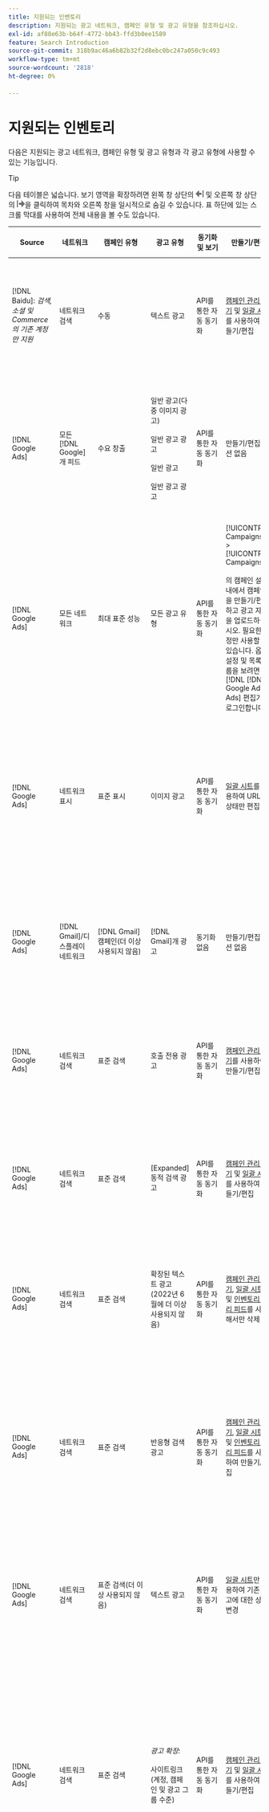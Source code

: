 ```yaml
---
title: 지원되는 인벤토리
description: 지원되는 광고 네트워크, 캠페인 유형 및 광고 유형을 참조하십시오.
exl-id: af88e63b-b64f-4772-bb43-ffd3b0ee1589
feature: Search Introduction
source-git-commit: 318b9ac46a6b82b32f2d8ebc0bc247a050c9c493
workflow-type: tm+mt
source-wordcount: '2818'
ht-degree: 0%

---
```


# 지원되는 인벤토리

다음은 지원되는 광고 네트워크, 캠페인 유형 및 광고 유형과 각 광고 유형에 사용할 수 있는 기능입니다.

>[!TIP]
>
>다음 테이블은 넓습니다. 보기 영역을 확장하려면 왼쪽 창 상단의 ![왼쪽 창 숨기기](/help/dsp/assets/hide-left-pane.png "왼쪽 창 숨기기") 및 오른쪽 창 상단의 ![오른쪽 창 숨기기](/help/dsp/assets/hide-right-pane.png "오른쪽 창 숨기기")을 클릭하여 목차와 오른쪽 창을 일시적으로 숨길 수 있습니다. 표 하단에 있는 스크롤 막대를 사용하여 전체 내용을 볼 수도 있습니다.

| Source | 네트워크 | 캠페인 유형 | 광고 유형 | 동기화 및 보기 | 만들기/편집 | 트랙[^1] | 최적화 | 보고서[^2] | Adobe Analytics 지원[^3] |
|----|----|----|----|----|----|----|----|----|----|
| [!DNL Baidu]: *검색, 소셜 및 Commerce의 기존 계정만 지원* | 네트워크 검색 | 수동 | 텍스트 광고 | API를 통한 자동 동기화 | [캠페인 관리 보기](/help/search-social-commerce/campaign-management/campaigns/campaign-management-options.md) 및 [일괄 시트](/help/search-social-commerce/campaign-management/bulksheets/bulksheet-about.md)를 사용하여 만들기/편집 | 예 | 수동 CPC 입찰 전략만 있는 캠페인 | 광고 수준 데이터 | [!DNL Analytics] 검색, 소셜 및 Commerce 데이터<br><br>검색, 소셜 및 Commerce의 광고 수준 데이터 | [!DNL Analytics] |
| [!DNL Google Ads] | 모든 [!DNL Google]개 피드 | 수요 창출 | 일반 광고(다중 이미지 광고)<br><br>일반 광고 광고<br><br>일반 광고<br><br>일반 광고 광고 | API를 통한 자동 동기화 | 만들기/편집 옵션 없음 | 예 | 회전판 및 이미지 광고만 해당. 하이브리드 포트폴리오<br><br>입찰 및 입찰 전략 목표만 최적화 유형에 적용 가능한 대로 캠페인 예산과 함께 캠페인 수준에서 설정됩니다. | 광고 수준 데이터 | 검색, 소셜 및 Commerce에 대한 광고 수준 데이터 [업그레이드된 AMO ID 추적 코드를 사용](/help/integrations/analytics/ids.md#amo-id-formats) [^4]<br><br>검색, 소셜 및 Commerce의 광고 수준 데이터를 | [!DNL Analytics] |
| [!DNL Google Ads] | 모든 네트워크 | 최대 표준 성능 | 모든 광고 유형 | API를 통한 자동 동기화 | [!UICONTROL Campaigns] > [!UICONTROL Campaigns]<br><br>의 캠페인 설정 내에서 캠페인을 만들기/편집하고 광고 자산을 업로드하십시오. 필요한 설정만 사용할 수 있습니다. 옵션 설정 및 목록 그룹을 보려면 [!DNL [!DNL Google Ads] Ads] 편집기에 로그인합니다. | 예 | 하이브리드 포트폴리오에서는 <br><br>입찰 전략 목표만 캠페인 예산과 함께 캠페인 수준에서 설정됩니다. | 캠페인 수준 데이터<br><br>목록 그룹에 대한 데이터를 사용할 수 없으며 광고 네트워크에서 광고 수준 데이터를 제공하지 않습니다. | [!DNL Analytics] 검색, 소셜 및 Commerce 데이터<br><br>검색, 소셜 및 Commerce에서 Analytics로의 캠페인 수준 데이터. 업그레이드된 [AMO ID 추적 코드](/help/integrations/analytics/ids.md#amo-id-formats)가 필요합니다. |
| [!DNL Google Ads] | 네트워크 표시 | 표준 표시 | 이미지 광고 | API를 통한 자동 동기화 | [일괄 시트](/help/search-social-commerce/campaign-management/bulksheets/bulksheet-about.md)를 사용하여 URL 및 상태만 편집 | 예. 광고 네트워크 내에서 추적 템플릿에 클릭 추적 태그를 수동으로 추가하는 경우 | — | 광고 수준 데이터이지만 뷰스루 데이터는 없음 | [!DNL Analytics] 검색, 소셜 및 Commerce 데이터<br><br>검색, 소셜 및 Commerce에서 Analytics로의 광고 수준 데이터이지만 뷰스루 데이터는 없습니다. |
| [!DNL Google Ads] | [!DNL Gmail]/디스플레이 네트워크 | [!DNL Gmail] 캠페인(더 이상 사용되지 않음) | [!DNL Gmail]개 광고 | 동기화 없음 | 만들기/편집 옵션 없음 | — | — | 이전 캠페인 수준 데이터만 | 검색, 소셜 및 Commerce에 대한 이전 Analytics 데이터<br><br>검색, 소셜 및 Commerce의 이전 캠페인 수준 데이터입니다. | [!DNL Analytics] |
| [!DNL Google Ads] | 네트워크 검색 | 표준 검색 | 호출 전용 광고 | API를 통한 자동 동기화 | [캠페인 관리 보기](/help/search-social-commerce/campaign-management/campaigns/campaign-management-options.md)를 사용하여 만들기/편집 | 예. 계정 수준 랜딩 페이지 접미사 및 추적 템플릿을 사용하거나 [!DNL [!DNL Google Ads] Ads] Manager 내의 광고 수준에서 수동으로 추가합니다. | — | 광고 네트워크에서의 광고 그룹 수준 노출 횟수 및 클릭 수. 매출은 없음 | — |
| [!DNL Google Ads] | 네트워크 검색 | 표준 검색 | \[Expanded\] 동적 검색 광고 | API를 통한 자동 동기화 | [캠페인 관리 보기](/help/search-social-commerce/campaign-management/campaigns/campaign-management-options.md) 및 [일괄 시트](/help/search-social-commerce/campaign-management/bulksheets/bulksheet-about.md)를 사용하여 만들기/편집 | 예 | 캠페인이 웹 사이트 도메인을 지정하는 경우 광고 그룹의 경우 예<br><br>이고, 그렇지 않으면 동적 검색 대상의 경우 이 옵션을 사용합니다. | 캠페인 및 광고 그룹 수준 데이터<br><br>광고 네트워크에서는 광고 수준 데이터를 제공하지 않습니다. | [!DNL Analytics] 검색, 소셜 및 Commerce 데이터<br><br>검색, 소셜 및 Commerce의 캠페인 및 광고 그룹 수준 데이터 | [!DNL Analytics] |
| [!DNL Google Ads] | 네트워크 검색 | 표준 검색 | 확장된 텍스트 광고(2022년 6월에 더 이상 사용되지 않음) | API를 통한 자동 동기화 | [캠페인 관리 보기](/help/search-social-commerce/campaign-management/campaigns/campaign-management-options.md), [일괄 시트](/help/search-social-commerce/campaign-management/bulksheets/bulksheet-about.md) 및 [인벤토리 관리 피드](/help/search-social-commerce/campaign-management/inventory-feeds/inventory-feeds-about.md)를 사용해서만 삭제 | 예 | — | 광고 수준 데이터 | [!DNL Analytics] 검색, 소셜 및 Commerce 데이터<br><br>검색, 소셜 및 Commerce의 광고 수준 데이터 | [!DNL Analytics] |
| [!DNL Google Ads] | 네트워크 검색 | 표준 검색 | 반응형 검색 광고 | API를 통한 자동 동기화 | [캠페인 관리 보기](/help/search-social-commerce/campaign-management/campaigns/campaign-management-options.md), [일괄 시트](/help/search-social-commerce/campaign-management/bulksheets/bulksheet-about.md) 및 [인벤토리 관리 피드](/help/search-social-commerce/campaign-management/inventory-feeds/inventory-feeds-about.md)를 사용하여 만들기/편집 | 예 | 예 | 사용 가능한 모든 광고 요소에 대한 광고 수준 데이터<br><br><b>참고:</b> [!DNL [!DNL Google Ads] Ads]는 광고로 표시된 텍스트 조합에 대한 기본 편집기 외부의 데이터를 제공하지 않습니다. 각 텍스트 조합의 보고에 대한 자세한 내용은 [[!DNL [!DNL Google Ads] 광고] 설명서](https://support.google.com/google-ads/answer/7684791)를 참조하세요. | [!DNL Analytics] 검색, 소셜 및 Commerce 데이터<br><br>검색, 소셜 및 Commerce의 광고 수준 데이터 | [!DNL Analytics] |
| [!DNL Google Ads] | 네트워크 검색 | 표준 검색(더 이상 사용되지 않음) | 텍스트 광고 | API를 통한 자동 동기화 | [일괄 시트](/help/search-social-commerce/campaign-management/bulksheets/bulksheet-about.md)만 사용하여 기존 광고에 대한 상태 변경 | 예 | 예 | 광고 수준 데이터 | [!DNL Analytics] 검색, 소셜 및 Commerce 데이터<br><br>검색, 소셜 및 Commerce의 광고 수준 데이터 | [!DNL Analytics] |
| [!DNL Google Ads] | 네트워크 검색 | 표준 검색 | <i>광고 확장:</i><br><br>사이트링크(계정, 캠페인 및 광고 그룹 수준) | API를 통한 자동 동기화 | [캠페인 관리 보기](/help/search-social-commerce/campaign-management/campaigns/campaign-management-options.md) 및 [일괄 시트](/help/search-social-commerce/campaign-management/bulksheets/bulksheet-about.md)를 사용하여 만들기/편집 | —<br><br>사이트 링크에 &quot;추적 템플릿&quot; 필드가 있지만 Search, Social 및 Commerce은 클릭과 결과 전환을 개별 사이트 링크가 아닌 연결된 키워드에 매핑합니다. | — Search, Social 및 Commerce이 사이트링크에 최적화되지 않습니다. 대신 사이트링크가 포함된 광고와 관련된 키워드로 최적화됩니다. | —<br><br>연결된 키워드에 대한 데이터를 사용할 수 있습니다. [!DNL Google Ads]에서 [!DNL Campaigns] 탭 > [!DNL Ad Extensions] 탭에서 사이트 링크 수준 성능 데이터를 볼 수 있습니다.<br><br>사이트 링크를 클릭했을 때 개별 전환을 보려면 [트랜잭션 보고서](/help/search-social-commerce/reports/management/basic-advanced/transaction-report.md)를 생성하세요. 사이트 링크의 [!UICONTROL Link Type] 열 값은 <code>sl:&lt;사이트 링크 텍스트>입니다.</code>( 예: sl:현재 오퍼 참조) | 연결된 키워드에 대한 데이터(검색, 소셜 및 Commerce에서만) | [!DNL Analytics] |
| [!DNL Google Ads] | 네트워크 검색 | 표준 검색 | <i>기타 광고 확장 기능:</i><br><br>Callout 확장 기능<br><br>위치 확장 기능<br><br>전화 확장 기능 | API를 통한 자동 동기화 | [캠페인 관리 보기](/help/search-social-commerce/campaign-management/campaigns/campaign-management-options.md)를 사용하여 콜아웃 및 전화 확장 관리를 수행합니다.<br><br>위치 확장을 사용할 수 없습니다. 기존 위치 확장 연결은 동기화되지만 삭제할 수만 있습니다. | —<br><br>사이트 링크에 &quot;추적 템플릿&quot; 필드가 있지만 Search, Social 및 Commerce은 클릭과 결과 전환을 개별 사이트 링크가 아닌 연결된 키워드에 매핑합니다.<br><br>다른 유형의 광고 확장에는 추적할 URL이 없으므로 검색, 소셜 및 Commerce에서 변환 데이터를 매핑할 수 없습니다. | — | —<br><br>[!DNL Google Ads]은 광고 확장에 대한 클릭 수를 확장이 포함된 광고와 연결된 키워드에 매핑합니다.<br><br>검색, 소셜 및 Commerce에서 확장 수준의 비용 또는 클릭 데이터를 사용할 수 없습니다. [!DNL Google Ads]에서 [!DNL Campaigns] 탭 > [!DNL Ad Extensions] 탭에서 비용을 확인하고 확장 수준에서 데이터를 클릭할 수 있습니다.<br><br>사이트 링크를 클릭했을 때 개별 전환을 보려면 [트랜잭션 보고서](/help/search-social-commerce/reports/management/basic-advanced/transaction-report.md)를 생성하세요. 사이트 링크의 [!UICONTROL Link Type] 열은 <code>sl:&lt;사이트 링크 텍스트>입니다.</code>( 예: sl:현재 오퍼 참조) | 연결된 키워드에 대한 데이터(검색, 소셜 및 Commerce에서만) | [!DNL Analytics] |
| [!DNL Google Ads] | 쇼핑 네트워크 | 표준 쇼핑 | 제품 쇼핑 광고(Creative 유형 &quot;Product&quot;) | API를 통한 자동 동기화 | 광고 복사본은 광고 그룹의 제품 그룹에 대해 자동으로 생성됩니다. [일괄 시트](/help/search-social-commerce/campaign-management/bulksheets/bulksheet-about.md) 및 [인벤토리 관리 피드](/help/search-social-commerce/campaign-management/inventory-feeds/inventory-feeds-about.md)<br><br>캠페인, 광고 그룹 및 제품 그룹을 만들고 [캠페인 관리 보기](/help/search-social-commerce/campaign-management/campaigns/campaign-management-options.md), [일괄 시트](/help/search-social-commerce/campaign-management/bulksheets/bulksheet-about.md) 및 [인벤토리 관리 피드](/help/search-social-commerce/campaign-management/inventory-feeds/inventory-feeds-about.md)를 사용하여 해당 상태만 편집할 수 있습니다. | 예. 광고 네트워크 내에서 추적 템플릿에 클릭 추적 태그를 수동으로 추가하는 경우 | 예 | 캠페인, 광고 그룹 및 제품 그룹 수준 데이터 [!DNL Google Ads]은(는) 쇼핑 캠페인에 대한 광고 수준 성과 데이터를 제공하지 않습니다. | 검색, 소셜 및 Commerce에 대한 [!DNL Analytics]<br><br>검색, 소셜 및 Commerce의 캠페인, 광고 그룹 및 제품 그룹 수준 데이터 | [!DNL Analytics] |
| [!DNL Google Ads] | [!DNL YouTube] | 비디오 | 비디오 광고 | API를 통한 동기화에는 [옵트인](/help/search-social-commerce/tools/sync-inventory.md)<br><br>기본 광고 세부 정보만 필요하며 썸네일은 필요하지 않습니다. | 만들기/편집 옵션 없음 | 예. 광고 네트워크 내에서 추적 템플릿에 클릭 추적 태그를 수동으로 추가하는 경우 | 하이브리드 포트폴리오에서만 [!UICONTROL Maximize Conversions] 입찰 전략을 사용하는 캠페인<br><br>하이브리드 포트폴리오에는 [!DNL YouTube] 캠페인만 포함되어야 합니다. | 캠페인 및 광고 그룹 수준 데이터<br><br>광고 네트워크에서는 광고 수준 데이터를 제공하지 않습니다. | [!DNL Analytics] 검색, 소셜 및 Commerce 데이터<br><br>검색, 소셜 및 Commerce의 캠페인 및 광고 그룹 수준 데이터 | [!DNL Analytics] |
| [!DNL Microsoft Advertising] | 모든 네트워크 | 최대 표준 성능 | 모든 광고 유형 | API를 통한 자동 동기화 | [!UICONTROL Campaigns] > [!UICONTROL Campaigns]에서 캠페인을 만들기/편집합니다. | 예 | 하이브리드 포트폴리오에서는 <br><br>입찰 전략 목표만 캠페인 예산과 함께 캠페인 수준에서 설정됩니다. | 자산 그룹 수준 데이터<br><br>광고 네트워크에서 광고 수준 데이터를 제공하지 않습니다. | [!DNL Analytics] 검색, 소셜 및 Commerce 데이터<br><br>검색, 소셜 및 Commerce의 자산 그룹 수준 데이터 | [!DNL Analytics] |
| [!DNL Microsoft Advertising] | 대상 네트워크 | 대상 캠페인 유형: <br><br>&quot;[!UICONTROL Audience (image)]&quot; 및 &quot;[!UICONTROL Audience]&#x200B;(피드)&quot;) | 반응형 광고<br><br>대상 네트워크용 이미지 기반 광고 및 제품 피드 기반 광고를 포함합니다 | API를 통한 자동 동기화 | [캠페인 관리 보기](/help/search-social-commerce/campaign-management/campaigns/campaign-management-options.md) 및 [일괄 시트](/help/search-social-commerce/campaign-management/bulksheets/bulksheet-about.md)를 사용하여 만들기/편집 | 예 | 향상된 CPC(eCPC) 캠페인; 하이브리드 포트폴리오에서 [!UICONTROL Maximize Conversions] 입찰 전략을 사용하는 캠페인 | 광고 수준 데이터 | [!DNL Analytics] 검색, 소셜 및 Commerce 데이터<br><br>검색, 소셜 및 Commerce의 광고 수준 데이터 | [!DNL Analytics] |
| [!DNL Microsoft Advertising] | 대상 네트워크 | [!UICONTROL Audience Video] | 반응형 광고 | API를 통한 자동 동기화 | [캠페인 관리 보기](/help/search-social-commerce/campaign-management/campaigns/campaign-management-options.md)를 사용하여 상위 캠페인 및 광고 그룹을 만듭니다. | 예 | 향상된 CPC(eCPC) 캠페인에 대해 예<br><br>CPM 캠페인에는 사용할 수 없음 | 광고 수준 데이터 | [!DNL Analytics] 검색, 소셜 및 Commerce 데이터<br><br>검색, 소셜 및 Commerce의 광고 수준 데이터 | [!DNL Analytics] |
| [!DNL Microsoft Advertising] | 대상 네트워크 | [!UICONTROL Audience CTV Video] | 반응형 광고 | API를 통한 자동 동기화 | [캠페인 관리 보기](/help/search-social-commerce/campaign-management/campaigns/campaign-management-options.md)를 사용하여 상위 캠페인 및 광고 그룹을 만듭니다. | 예 | 향상된 CPC(eCPC) 캠페인에 대해 예<br><br>CPM 캠페인에는 사용할 수 없음 | 광고 수준 데이터 | [!DNL Analytics] 검색, 소셜 및 Commerce 데이터<br><br>검색, 소셜 및 Commerce의 광고 수준 데이터 | [!DNL Analytics] |
| [!DNL Microsoft Advertising] | 대상 네트워크 | 검색 | &quot;[!DNL Prefer Audience Ad Format]&quot;이(가) 선택된 확장된 텍스트 광고 | API를 통한 자동 동기화 | [캠페인 관리 보기를 사용하여 만들기/편집](/help/search-social-commerce/campaign-management/campaigns/campaign-management-options.md)<br><br>이미지 광고 확장 기능 지원 안 함 | 예 | 예 | 광고 수준 데이터 | [!DNL Analytics] 검색, 소셜 및 Commerce 데이터<br><br>검색, 소셜 및 Commerce의 광고 수준 데이터 | [!DNL Analytics] |
| [!DNL Microsoft Advertising] | 대상 및 검색 네트워크 | 브랜드 쇼핑 캠페인:<br><br>브랜드 쇼핑: 입찰 전략 사용 [!UICONTROL Manual CPC]<br><br>브랜드 프로모션: 입찰 전략 사용 [!UICONTROL Cost per Sale] | 제품 광고 | API를 통한 자동 동기화 | [캠페인 관리 보기](/help/search-social-commerce/campaign-management/campaigns/campaign-management-options.md)를 사용하여 상위 캠페인, 광고 그룹 및 제품 그룹을 만듭니다. | 예 | 아니요 | 제품 그룹 수준 데이터 | [!DNL Analytics] 검색, 소셜 및 Commerce 데이터<br><br>검색, 소셜 및 Commerce의 제품 그룹 수준 데이터 | [!DNL Analytics] |
| [!DNL Microsoft Advertising] | [!DNL Microsoft Store] | 광고 저장 | 제품 광고 | API를 통한 자동 동기화 | [캠페인 관리 보기](/help/search-social-commerce/campaign-management/campaigns/campaign-management-options.md)를 사용하여 상위 캠페인, 광고 그룹 및 제품 그룹을 만듭니다. | 예 | [!UICONTROL Manual CPC]개 캠페인의 경우 예. <br><br>은(는) [!UICONTROL Manual CPA] 캠페인에 사용할 수 없습니다. | 제품 그룹 수준 데이터 | [!DNL Analytics] 검색, 소셜 및 Commerce 데이터<br><br>검색, 소셜 및 Commerce의 제품 그룹 수준 데이터 | [!DNL Analytics] |
| [!DNL Microsoft Advertising] | 네트워크 검색 | 검색 | \[Expanded\] 동적 검색 광고 | API를 통한 자동 동기화 | [캠페인 관리 보기](/help/search-social-commerce/campaign-management/campaigns/campaign-management-options.md) 및 [일괄 시트](/help/search-social-commerce/campaign-management/bulksheets/bulksheet-about.md)를 사용하여 만들기/편집 | 예 | 예 | 광고 수준 데이터 | [!DNL Analytics] 검색, 소셜 및 Commerce 데이터<br><br>검색, 소셜 및 Commerce의 광고 수준 데이터 | [!DNL Analytics] |
| [!DNL Microsoft Advertising] | 네트워크 검색 | 검색 | 확장된 텍스트 광고(2023년 2월에 더 이상 사용되지 않음) | API를 통한 자동 동기화 | [캠페인 관리 보기](/help/search-social-commerce/campaign-management/campaigns/campaign-management-options.md), [일괄 시트](/help/search-social-commerce/campaign-management/bulksheets/bulksheet-about.md) 및 [인벤토리 관리 피드](/help/search-social-commerce/campaign-management/inventory-feeds/inventory-feeds-about.md)를 통해서만 기존 광고의 상태를 편집할 수 있습니다. | 예 | 예 | 광고 수준 데이터 | [!DNL Analytics] 검색, 소셜 및 Commerce 데이터<br><br>검색, 소셜 및 Commerce의 광고 수준 데이터 | [!DNL Analytics] |
| [!DNL Microsoft Advertising] | 네트워크 검색 | 검색 | 멀티미디어 광고 | API를 통한 자동 동기화 | [캠페인 관리 보기](/help/search-social-commerce/campaign-management/campaigns/campaign-management-options.md)를 사용하여 만들기/편집합니다. [일괄 시트](/help/search-social-commerce/campaign-management/bulksheets/bulksheet-about.md)에서만 상태 및 URL에 대한 지원도 편집합니다. | 예 | 예 | 광고 수준 데이터 | [!DNL Analytics] 검색, 소셜 및 Commerce 데이터<br><br>검색, 소셜 및 Commerce의 광고 수준 데이터 | [!DNL Analytics] |
| [!DNL Microsoft Advertising] | 네트워크 검색 | 검색 | 반응형 검색 광고 | API를 통한 자동 동기화 | [캠페인 관리 보기](/help/search-social-commerce/campaign-management/campaigns/campaign-management-options.md), [일괄 시트](/help/search-social-commerce/campaign-management/bulksheets/bulksheet-about.md) 및 [인벤토리 관리 피드](/help/search-social-commerce/campaign-management/inventory-feeds/inventory-feeds-about.md)를 사용하여 만들기/편집 | 예 | 예 | 광고 수준 데이터 | [!DNL Analytics] 검색, 소셜 및 Commerce 데이터<br><br>검색, 소셜 및 Commerce의 광고 수준 데이터 | [!DNL Analytics] |
| [!DNL Microsoft Advertising] | 네트워크 검색 | 검색 | 표준 텍스트 광고(2017년에 더 이상 사용되지 않음) | API를 통한 자동 동기화 | [캠페인 관리 보기](/help/search-social-commerce/campaign-management/campaigns/campaign-management-options.md) 및 [일괄 시트](/help/search-social-commerce/campaign-management/bulksheets/bulksheet-about.md)만 사용하여 편집 | 예 | 예 | 광고 수준 데이터 | [!DNL Analytics] 검색, 소셜 및 Commerce 데이터<br><br>검색, 소셜 및 Commerce의 광고 수준 데이터 | [!DNL Analytics] |
| [!DNL Microsoft Advertising] | 네트워크 검색 | 표준 검색 | <i>광고 확장:</i><br><br>사이트 링크(캠페인 수준) | API를 통한 자동 동기화 | [캠페인 관리 보기](/help/search-social-commerce/campaign-management/campaigns/campaign-management-options.md) 및 [일괄 시트](/help/search-social-commerce/campaign-management/bulksheets/bulksheet-about.md)를 사용하여 만들기/편집 | —<br><br>캠페인 수준 사이트링크에 &quot;[!UICONTROL Tracking Template]&quot; 필드가 있지만 검색, 소셜 및 Commerce은 클릭수 및 결과 전환을 개별 사이트링크가 아닌 연결된 키워드로 매핑합니다. | —<br><br>검색, 소셜 및 Commerce이 사이트 링크에 최적화되지 않습니다. 대신 사이트링크가 포함된 광고와 관련된 키워드로 최적화됩니다. | —<br><br>연결된 키워드에 대한 데이터를 사용할 수 있습니다. 사이트 링크 수준 성능 데이터의 경우 [!DNL Microsoft Advertising] 광고 편집기를 사용하십시오.<br><br>사이트 링크를 클릭했을 때 개별 전환을 보려면 [트랜잭션 보고서](/help/search-social-commerce/reports/management/basic-advanced/transaction-report.md)를 생성하세요. 사이트 링크의 [!UICONTROL Link Type] 열은 <code>sl:&lt;사이트 링크 텍스트>입니다.</code>( 예: sl:현재 오퍼 참조) | 연결된 키워드에 대한 데이터(검색, 소셜 및 Commerce에서만) | [!DNL Analytics] |
| [!DNL Microsoft Advertising] | 쇼핑 네트워크 | 표준 쇼핑 | 제품 광고 | API를 통한 자동 동기화 | [캠페인 관리 보기](/help/search-social-commerce/campaign-management/campaigns/campaign-management-options.md) 및 [일괄 시트](/help/search-social-commerce/campaign-management/bulksheets/bulksheet-about.md)만 사용하여 프로모션 라인을 만들기/편집합니다. 광고는 자동으로 생성됩니다. [캠페인 관리 보기](/help/search-social-commerce/campaign-management/campaigns/campaign-management-options.md), [일괄 시트](/help/search-social-commerce/campaign-management/bulksheets/bulksheet-about.md) 및 [인벤토리 관리 피드](/help/search-social-commerce/campaign-management/inventory-feeds/inventory-feeds-about.md)를 사용하여 상위 캠페인, 광고 그룹 및 제품 그룹을 만들 수 있습니다. | 예. 광고 네트워크 내에서 추적 템플릿에 클릭 추적 태그를 수동으로 추가하는 경우 | 예 | 광고 수준 데이터<br><br>쇼핑 광고를 클릭했을 때 개별 전환을 보려면 [거래 보고서](/help/search-social-commerce/reports/management/basic-advanced/transaction-report.md)를 생성하세요. 제품 목록의 [!UICONTROL Link Type] 열은 `pla:&lt;product ID&gt;`입니다(예: pla:8525822). | [!DNL Analytics] 검색, 소셜 및 Commerce 데이터<br><br>검색, 소셜 및 Commerce의 광고 수준 데이터 | [!DNL Analytics] |
| [!DNL Microsoft Advertising] | 쇼핑 네트워크: 스마트 쇼핑 | 스마트 쇼핑(검색, 소셜 및 Commerce의 Beta 기능) | 제품 광고 | 기본적으로 API를 통해 자동 동기화되지만 [옵트아웃](/help/search-social-commerce/tools/sync-inventory.md)될 수 있습니다. | 만들기/편집 옵션 없음 | 예. 광고 네트워크 내에서 추적 템플릿에 클릭 추적 태그를 수동으로 추가하는 경우 | 하이브리드 포트폴리오에서만 [!UICONTROL Maximize Conversion Value] 및 [!UICONTROL tROAS] 입찰 전략으로 캠페인 검색<br><br>목표에는 [!DNL Adobe] 지표만 포함되어야 하며 Search, Social 및 Commerce 목표를 [!DNL Microsoft Advertising]에 업로드할 수 있어야 합니다. | 광고 수준 데이터<br><br>쇼핑 광고를 클릭했을 때 개별 전환을 보려면 [거래 보고서](/help/search-social-commerce/reports/management/basic-advanced/transaction-report.md)를 생성하세요. 제품 목록의 [!UICONTROL Link Type] 열은 `pla:&lt;product ID&gt;`입니다(예: pla:8525822). | [!DNL Analytics] 검색, 소셜 및 Commerce 데이터<br><br>검색, 소셜 및 Commerce의 광고 수준 데이터 | [!DNL Analytics] |
| [!DNL Naver] | 네트워크 검색 | 웹 사이트 | 텍스트 광고 | —<br><br>동기화는 없지만 계정 구조를 수동으로 복제하고 보고 및 전환 속성에 대한 일일 트래픽 지표를 업로드할 수 있습니다<br><br>참조: &quot;[구현 [!DNL Naver] 추적 전용 계정](/help/search-social-commerce/campaign-management/naver-tracking-only-account-implement.md)&quot; | 만들기/편집 옵션이 없습니다<br><br>[일괄 시트 템플릿](/help/search-social-commerce/campaign-management/bulksheets/bulksheet-about.md)을 사용하여 계정 구조를 수동으로 복제/편집할 수 있습니다. | 예. 광고 네트워크 내의 키워드 설정에 클릭 추적 태그를 추가할 때 | —<br><br>입찰 없음 | 광고 수준 데이터 | [!DNL Analytics] 데이터를 Search, Social 및 Commerce에 연결하지만 그 반대의 경우도 마찬가지입니다. |
| [!DNL Pinterest]&#x200B;(동기화 지원은 2022년에 종료됨) | 네트워크 검색 | 검색 배치만 있는 트래픽 캠페인 및 키워드 타깃팅이 있는 광고 그룹 | 홍보된 핀 | 2022년 7월 21일까지 동기화<br><br>이전 계정 정보를 읽기 전용으로 사용할 수 없습니다. | 만들기/편집 옵션 없음 | — | — | Pinterest의 기존 광고 수준 노출 횟수 및 클릭 수(매출은 없음), 2022년 7월 21일까지 동기화됨. | [!DNL Analytics] 데이터를 Search, Social 및 Commerce에 연결하지만 그 반대의 경우도 마찬가지입니다. |
| [!DNL Yahoo! Display Network] | 네트워크 표시 | 표시 | 배너 광고, 반응형 이미지 광고 | API를 통한 자동 동기화(읽기 전용) | 만들기/편집 옵션 없음 | 예. 광고 네트워크 내에서 추적 템플릿에 클릭 추적 태그를 수동으로 추가하는 경우 | [!UICONTROL Manual CPC] 입찰 전략만 사용하는 캠페인<br><br>동일한 입찰이 광고 그룹의 모든 광고에 적용됩니다. | 광고 수준 데이터 | [!DNL Analytics] 검색, 소셜 및 Commerce 데이터<br><br>검색, 소셜 및 Commerce의 광고 수준 데이터 | [!DNL Analytics] |
| [!DNL Yahoo! Display Network] | 네트워크 검색 | 검색 | 텍스트 광고(긴 광고 및 짧은 광고) | API를 통한 자동 동기화 | 만들기/편집 옵션 없음 | 예. 광고 네트워크 내에서 추적 템플릿에 클릭 추적 태그를 수동으로 추가하는 경우 | 수동 CPC 입찰 전략만 사용하는 캠페인<br><br>동일한 입찰이 광고 그룹의 모든 광고에 적용됩니다. | 광고 수준 데이터 | [!DNL Analytics] 검색, 소셜 및 Commerce 데이터<br><br>검색, 소셜 및 Commerce의 광고 수준 데이터 | [!DNL Analytics] |
| [!DNL Yahoo! Japan Ads] | 네트워크 검색 | 스폰서 검색 | 확장 텍스트 광고<br><br>(레거시 광고만 해당, 반응형 검색 대신 2022년 9월에 더 이상 사용되지 않음) | API를 통한 자동 동기화 | [캠페인 관리 보기](/help/search-social-commerce/campaign-management/campaigns/campaign-management-options.md), [일괄 시트](/help/search-social-commerce/campaign-management/bulksheets/bulksheet-about.md) 및 [인벤토리 관리 피드](/help/search-social-commerce/campaign-management/inventory-feeds/inventory-feeds-about.md)를 사용해서만 삭제 | 예 | [!UICONTROL Manual CPC] 입찰 전략만 포함된 캠페인 | 광고 수준 데이터 | [!DNL Analytics] 검색, 소셜 및 Commerce 데이터<br><br>검색, 소셜 및 Commerce의 광고 수준 데이터 | [!DNL Analytics] |
| [!DNL Yahoo! Japan Ads] | 네트워크 검색 | 스폰서 검색 | 반응형 검색 광고 | API를 통한 자동 동기화 | 만들기/편집 옵션 없음 | 예. 광고 네트워크 내에서 클릭 추적 태그를 수동으로 추가할 때 | [!UICONTROL Manual CPC] 입찰 전략만 포함된 캠페인 | 광고 수준 데이터 | [!DNL Analytics] 검색, 소셜 및 Commerce 데이터<br><br>검색, 소셜 및 Commerce의 광고 수준 데이터 | [!DNL Analytics] |
| [!DNL Yahoo! Japan Ads] | 네트워크 검색 | 스폰서 검색 | 표준 텍스트 광고(2017년에 더 이상 사용되지 않음) | API를 통한 자동 동기화 | [일괄 시트](/help/search-social-commerce/campaign-management/bulksheets/bulksheet-about.md)를 사용해서만 삭제 | 예 | [!UICONTROL Manual CPC] 입찰 전략만 포함된 캠페인 | 광고 수준 데이터 | [!DNL Analytics] 검색, 소셜 및 Commerce 데이터<br><br>검색, 소셜 및 Commerce의 광고 수준 데이터 | [!DNL Analytics] |
| [!DNL Yahoo Native]&#x200B;(동기화 지원은 2022년에 종료됨) | 기본 네트워크 | 기본 | 텍스트 광고 | 2022년 3월 10일까지 동기화<br><br>이전 계정 정보를 읽기 전용으로 사용할 수 없습니다. | 만들기/편집 옵션 없음 | — | — | —<br><br>2022년 3월 10일까지 동기화된 레거시 광고 수준 데이터입니다. | [!DNL Analytics] 데이터를 Search, Social 및 Commerce에 연결하지만 그 반대의 경우도 마찬가지입니다. |
| [!DNL Yandex] | 네트워크 검색 | 검색 | 텍스트 광고 | API를 통한 자동 동기화 | [캠페인 관리 보기](/help/search-social-commerce/campaign-management/campaigns/campaign-management-options.md), [일괄 시트](/help/search-social-commerce/campaign-management/bulksheets/bulksheet-about.md) 및 [인벤토리 관리 피드](/help/search-social-commerce/campaign-management/inventory-feeds/inventory-feeds-about.md)를 사용하여 만들기/편집 | 예 | CPC 입찰 전략만 있는 캠페인 | 광고 수준 데이터 | [!DNL Analytics] 검색, 소셜 및 Commerce 데이터<br><br>검색, 소셜 및 Commerce의 광고 수준 데이터 | [!DNL Analytics] |
| [!DNL Yandex] | 네트워크 표시 | 디스플레이/컨텐츠 | 텍스트 광고 | API를 통한 자동 동기화 | [캠페인 관리 보기](/help/search-social-commerce/campaign-management/campaigns/campaign-management-options.md), [일괄 시트](/help/search-social-commerce/campaign-management/bulksheets/bulksheet-about.md) 및 [인벤토리 관리 피드](/help/search-social-commerce/campaign-management/inventory-feeds/inventory-feeds-about.md)를 사용하여 만들기/편집 | 예 | CPC 입찰 전략만 있는 캠페인 | 광고 수준 데이터 | [!DNL Analytics] 검색, 소셜 및 Commerce 데이터<br><br>검색, 소셜 및 Commerce의 광고 수준 데이터 | [!DNL Analytics] |

[^1]: 대부분의 광고 네트워크 및 캠페인 유형의 경우 활성 캠페인(캠페인 수준에서 설정되었거나 계정 설정에서 상속됨)에 대해 &quot;[!UICONTROL EF Redirect]&quot; 및 &quot;[!UICONTROL Auto Upload]&quot; 추적 설정을 활성화하면 검색, 소셜 및 Commerce에서 광고 그룹 구성 요소가 동기화될 때마다 해당 구성 요소에 대한 추적 URL을 자동으로 만들어 광고 네트워크에 업로드합니다. 그렇지 않으면 추적 URL을 생성하여 계정, 캠페인 또는 캠페인 구성 요소 설정에 추가해야 합니다. 광고 네트워크 및 개체별 클릭 추적 URL을 생성하는 시기 및 방법[&#128279;](/help/search-social-commerce/tracking/click-tracking-ways-to-generate.md)을(를) 참조하십시오.

[^2]: 검색, 소셜 및 Commerce 내에서 사용할 수 있는 최적화 안내서의 &quot;캠페인 입찰 전략별 적격 포트폴리오 유형&quot;을 참조하십시오.

[^3]: Adobe Analytics과의 통합이 필요합니다. &quot;[Adobe Advertising용 Analytics 개요](https://experienceleague.adobe.com/docs/advertising/integrations/analytics/overview.html?lang=ko)&quot;를 참조하십시오.

[^4]: [!DNL Analytics] 데이터가 계정에 일반적으로 사용하는 AMO ID 형식에 관계없이 업그레이드된 AMO ID 추적 매개 변수(`s_kwcid`(으)로 시작)를 사용하여 Search, Social 및 Commerce으로 전송됩니다. 일반적으로 이전 버전의 AMO ID를 사용하는 경우 최상의 경험을 위해 새 AMO ID 형식으로 업그레이드하는 것이 좋습니다. 그러나 클릭/비용 데이터와 매출 데이터가 서로 다른 AMO ID를 사용하여 추적되더라도 두 데이터 세트는 모두 동일한 캠페인 및 계정에서 완전히 분류되고 집계됩니다.
